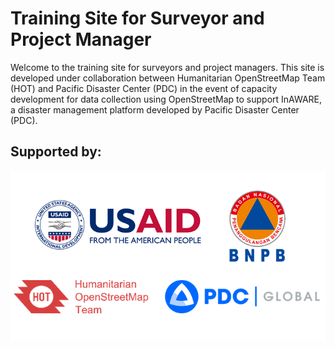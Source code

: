 # Training Site for Surveyor and Project Manager

Welcome to the training site for surveyors and project managers. This site is developed under collaboration between Humanitarian OpenStreetMap Team (HOT) and Pacific Disaster Center (PDC) in the event of capacity development for data collection using OpenStreetMap to support InAWARE, a disaster management platform developed by Pacific Disaster Center (PDC).

## Supported by:
![partners](/en/images/partners_logo.png "Partners")